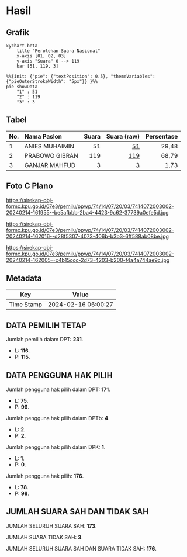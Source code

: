 # Hasil

## Grafik

```mermaid
xychart-beta
    title "Perolehan Suara Nasional"
    x-axis [01, 02, 03]
    y-axis "Suara" 0 --> 119
    bar [51, 119, 3]
```

```mermaid
%%{init: {"pie": {"textPosition": 0.5}, "themeVariables": {"pieOuterStrokeWidth": "5px"}} }%%
pie showData
    "1" : 51
    "2" : 119
    "3" : 3
```

## Tabel

| No. | Nama Paslon    | Suara | Suara (raw) | Persentase |
|:--- |:-------------- | -----:| -----------:| ----------:|
| 1   | ANIES MUHAIMIN | 51    | [51][p-1]   | 29,48      |
| 2   | PRABOWO GIBRAN | 119   | [119][p-2]  | 68,79      |
| 3   | GANJAR MAHFUD  | 3     | [3][p-3]    | 1,73       |


[p-1]: https://github.com/gigit-pemilu/pemilu-2024/blob/main/pilpres/hitung-suara/sub/74-sulawesi-tenggara/sub/14-buton-tengah/sub/07-sangia-wambulu/sub/2003-doda-bahari/sub/002-tps/sub/paslon-1.txt
[p-2]: https://github.com/gigit-pemilu/pemilu-2024/blob/main/pilpres/hitung-suara/sub/74-sulawesi-tenggara/sub/14-buton-tengah/sub/07-sangia-wambulu/sub/2003-doda-bahari/sub/002-tps/sub/paslon-2.txt
[p-3]: https://github.com/gigit-pemilu/pemilu-2024/blob/main/pilpres/hitung-suara/sub/74-sulawesi-tenggara/sub/14-buton-tengah/sub/07-sangia-wambulu/sub/2003-doda-bahari/sub/002-tps/sub/paslon-3.txt

## Foto C Plano

https://sirekap-obj-formc.kpu.go.id/07e3/pemilu/ppwp/74/14/07/20/03/7414072003002-20240214-161955--be5afbbb-2ba4-4423-9c62-37739a0efe5d.jpg

https://sirekap-obj-formc.kpu.go.id/07e3/pemilu/ppwp/74/14/07/20/03/7414072003002-20240214-162016--d28f5307-4073-406b-b3b3-6ff588ab08be.jpg

https://sirekap-obj-formc.kpu.go.id/07e3/pemilu/ppwp/74/14/07/20/03/7414072003002-20240214-162005--c4b15ccc-2d73-4203-b200-f4a4a744ae9c.jpg


## Metadata

| Key        | Value               |
| ---------- | ------------------- |
| Time Stamp | 2024-02-16 06:00:27 |


## DATA PEMILIH TETAP

Jumlah pemilih dalam DPT: **231**.
 * L: **116**.
 * P: **115**.

## DATA PENGGUNA HAK PILIH

Jumlah pengguna hak pilih dalam DPT: **171**.
 * L: **75**.
 * P: **96**.

Jumlah pengguna hak pilih dalam DPTb: **4**.
 * L: **2**.
 * P: **2**.

Jumlah pengguna hak pilih dalam DPK: **1**.
 * L: **1**.
 * P: **0**.

Jumlah pengguna hak pilih: **176**.
 * L: **78**.
 * P: **98**.

## JUMLAH SUARA SAH DAN TIDAK SAH

JUMLAH SELURUH SUARA SAH: **173**.

JUMLAH SUARA TIDAK SAH: **3**.

JUMLAH SELURUH SUARA SAH DAN SUARA TIDAK SAH: **176**.


